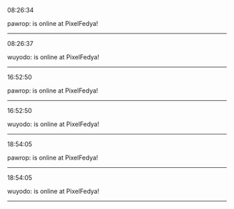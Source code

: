 08:26:34

pawrop: is online at PixelFedya!

---

08:26:37

wuyodo: is online at PixelFedya!

---

16:52:50

pawrop: is online at PixelFedya!

---

16:52:50

wuyodo: is online at PixelFedya!

---

18:54:05

pawrop: is online at PixelFedya!

---

18:54:05

wuyodo: is online at PixelFedya!

---

